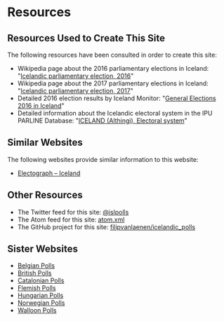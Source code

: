 # Resources

## Resources Used to Create This Site

The following resources have been consulted in order to create this site:

+ Wikipedia page about the 2016 parliamentary elections in Iceland: "[Icelandic parliamentary election, 2016](https://en.wikipedia.org/wiki/Icelandic_parliamentary_election,_2016)"
+ Wikipedia page about the 2017 parliamentary elections in Iceland: "[Icelandic parliamentary election, 2017](https://en.wikipedia.org/wiki/Icelandic_parliamentary_election,_2017)"
+ Detailed 2016 election results by Iceland Monitor: "[General Elections 2016 in Iceland](http://icelandmonitor.mbl.is/elections2016/)"
+ Detailed information about the Icelandic electoral system in the IPU PARLINE Database: "[ICELAND (Althingi), Electoral system](http://www.ipu.org/parline-e/reports/2143_B.htm)"

## Similar Websites

The following websites provide similar information to this website:

+ [Electograph – Iceland](http://www.electograph.com/search/label/Iceland)

## Other Resources

+ The Twitter feed for this site: [@islpolls](https://twitter.com/islpolls)
+ The Atom feed for this site: [atom.xml](https://filipvanlaenen.github.io/icelandic_polls/atom.xml)
+ The GitHub project for this site: [filipvanlaenen/icelandic_polls](https://github.com/filipvanlaenen/icelandic_polls)

## Sister Websites

+ [Belgian Polls](https://filipvanlaenen.github.io/belgian_polls/)
+ [British Polls](https://filipvanlaenen.github.io/british_polls/)
+ [Catalonian Polls](https://filipvanlaenen.github.io/catalonian_polls/)
+ [Flemish Polls](https://filipvanlaenen.github.io/flemish_polls/)
+ [Hungarian Polls](https://filipvanlaenen.github.io/hungarian_polls/)
+ [Norwegian Polls](https://filipvanlaenen.github.io/norwegian_polls/)
+ [Walloon Polls](https://filipvanlaenen.github.io/walloon_polls/)

